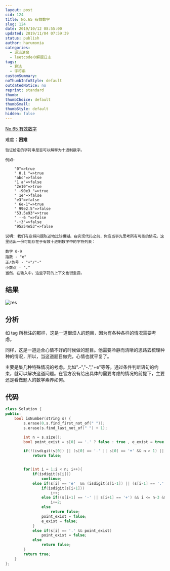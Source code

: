 ```yaml
---
layout: post
cid: 124
title: No.65 有效数字
slug: 124
date: 2019/10/12 08:55:00
updated: 2019/11/04 07:59:39
status: publish
author: harumonia
categories:
  - 源流清泉
  - leetcodeの解题日志
tags:
  - 算法
  - 字符串
customSummary:
noThumbInfoStyle: default
outdatedNotice: no
reprint: standard
thumb:
thumbChoice: default
thumbSmall:
thumbStyle: default
hidden: false
---
```


[No.65 有效数字](https://leetcode-cn.com/problems/valid-number/)

难度：**困难**

<!-- more -->

```plain_text
验证给定的字符串是否可以解释为十进制数字。

例如:

    "0"=>true
    " 0.1 "=>true
    "abc"=>false
    "1 a"=>false
    "2e10"=>true
    " -90e3 "=>true
    " 1e"=>false
    "e3"=>false
    " 6e-1"=>true
    " 99e2.5"=>false
    "53.5e93"=>true
    " --6 "=>false
    "-+3"=>false
    "95a54e53"=>false

说明: 我们有意将问题陈述地比较模糊。在实现代码之前，你应当事先思考所有可能的情况。这里给出一份可能存在于有效十进制数字中的字符列表：

数字 0-9  
指数 - "e"  
正/负号 - "+"/"-"  
小数点 - "."  
当然，在输入中，这些字符的上下文也很重要。
```

## 结果

![res](https://harumona-blog.oss-cn-beijing.aliyuncs.com/old_articles/387135797.png?Expires=1602310817&)

## 分析

如 tag 所标注的那样，这是一道很烦人的题目，因为有各种各样的情况需要考虑。

同样，这是一道适合心情不好的时候做的题目。他需要冷静而清晰的思路去梳理种种的情况，所以，当这道题目做完，心情也就平复了。

主要是集几种特殊情况的考虑。比如".-","-.","+e"等等。通过条件判断语句的约束，就可以解决这道问题。在官方没有给出具体的需要考虑的情况的前提下，主要还是看做题人的数学素养如何。

## 代码

```c++
class Solution {
public:
    bool isNumber(string s) {
        s.erase(0,s.find_first_not_of(" "));
        s.erase(s.find_last_not_of(" ") + 1);

        int n = s.size();
        bool point_exist = s[0] == '.' ? false : true , e_exist = true;

        if(!(isdigit(s[0]) || (s[0] == '-' || s[0] == '+' && n > 1) || (s[0] == '.' && n >1)) || s == "+." || s == "-.")
            return false;


        for(int i = 1;i < n; i++){
            if(isdigit(s[i]))
                continue;
            else if(s[i] == 'e'  && (isdigit(s[i-1]) || (s[i-1] == '.' && isdigit(s[i-2]))) && e_exist){
                if(isdigit(s[i+1]))
                    i++;
                else if((s[i+1] == '-' || s[i+1] == '+') && i <= n-3 && isdigit(s[i+2]))
                    i+=2;
                else
                    return false;
                point_exist = false;
                e_exist = false;
            }
            else if(s[i] == '.' && point_exist)
                point_exist = false;
            else
                return false;
        }
        return true;
    }
};
```
